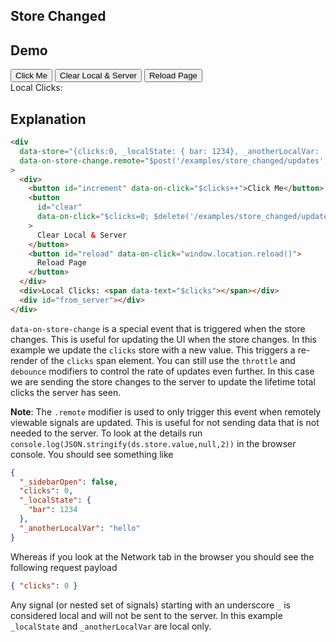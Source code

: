 ## Store Changed

## Demo

<div
  data-store="{clicks:0, _localState: { bar: 1234}, _anotherLocalVar: 'hello'}"
  data-on-store-change.remote="$post('/examples/store_changed/updates')"
  >
    <div class="flex gap-4">
      <button
        id="increment"
        class="btn btn-success"
        data-on-click="$clicks++"
        >Click Me</button>
      <button
        id="clear"
        class="btn btn-warning"
        data-on-click="$clicks=0; $delete('/examples/store_changed/updates')"
      >Clear Local & Server</button>
      <button
        id="reload"
        class="btn btn-error"
        data-on-click="window.location.reload()"
      >Reload Page</button>
    </div>
    <div id="local_clicks">Local Clicks: <span data-text="$clicks"></span></div>
    <div id="from_server"></div>
</div>

## Explanation

```html
<div
  data-store="{clicks:0, _localState: { bar: 1234}, _anotherLocalVar: 'hello'}"
  data-on-store-change.remote="$post('/examples/store_changed/updates')"
>
  <div>
    <button id="increment" data-on-click="$clicks++">Click Me</button>
    <button
      id="clear"
      data-on-click="$clicks=0; $delete('/examples/store_changed/updates')"
    >
      Clear Local & Server
    </button>
    <button id="reload" data-on-click="window.location.reload()">
      Reload Page
    </button>
  </div>
  <div>Local Clicks: <span data-text="$clicks"></span></div>
  <div id="from_server"></div>
</div>
```

`data-on-store-change` is a special event that is triggered when the store changes. This is useful for updating the UI when the store changes. In this example we update the `clicks` store with a new value. This triggers a re-render of the `clicks` span element. You can still use the `throttle` and `debounce` modifiers to control the rate of updates even further. In this case we are sending the store changes to the server to update the lifetime total clicks the server has seen.

**Note**: The `.remote` modifier is used to only trigger this event when remotely viewable signals are updated. This is useful for not sending data that is not needed to the server. To look at the details run `console.log(JSON.stringify(ds.store.value,null,2))` in the browser console. You should see something like

```json
{
  "_sidebarOpen": false,
  "clicks": 0,
  "_localState": {
    "bar": 1234
  },
  "_anotherLocalVar": "hello"
}
```

Whereas if you look at the Network tab in the browser you should see the following request payload

```json
{ "clicks": 0 }
```

Any signal (or nested set of signals) starting with an underscore `_` is considered local and will not be sent to the server. In this example `_localState` and `_anotherLocalVar` are local only.
